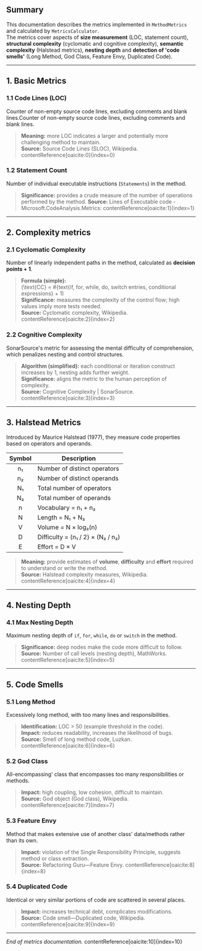 ## Summary

This documentation describes the metrics implemented in `MethodMetrics` and calculated by `MetricsCalculator`.  
The metrics cover aspects of **size measurement** (LOC, statement count), **structural complexity** (cyclomatic and cognitive complexity), **semantic complexity** (Halstead metrics), **nesting depth** and **detection of 'code smells'** (Long Method, God Class, Feature Envy, Duplicated Code).

---

## 1. Basic Metrics

### 1.1 Code Lines (LOC)
Counter of non-empty source code lines, excluding comments and blank lines.Counter of non-empty source code lines, excluding comments and blank lines.
> **Meaning:** more LOC indicates a larger and potentially more challenging method to maintain.  
> **Source:** Source Code Lines (SLOC), Wikipedia. contentReference[oaicite:0]{index=0}

### 1.2 Statement Count
Number of individual executable instructions (`Statements`) in the method.
> **Significance:** provides a crude measure of the number of operations performed by the method.
> **Source:** Lines of Executable code - Microsoft.CodeAnalysis.Metrics: contentReference[oaicite:1]{index=1}

---

## 2. Complexity metrics

### 2.1 Cyclomatic Complexity
Number of linearly independent paths in the method, calculated as **decision points + 1**.
> **Formula (simple):**  
> \(\text{CC} = \#{text{if, for, while, do, switch entries, conditional expressions} + 1\)  
> **Significance:** measures the complexity of the control flow; high values imply more tests needed.  
> **Source:** Cyclomatic complexity, Wikipedia. contentReference[oaicite:2]{index=2}

### 2.2 Cognitive Complexity
SonarSource's metric for assessing the mental difficulty of comprehension, which penalizes nesting and control structures.
> **Algorithm (simplified):** each conditional or iteration construct increases by 1, nesting adds further weight.  
> **Significance:** aligns the metric to the human perception of complexity.  
> **Source:** Cognitive Complexity | SonarSource. contentReference[oaicite:3]{index=3}

---

## 3. Halstead Metrics

Introduced by Maurice Halstead (1977), they measure code properties based on operators and operands.

| Symbol | Description                       |
|:------:|-----------------------------------|
|   n₁   | Number of distinct operators      |
|   n₂   | Number of distinct operands       |
|   N₁   | Total number of operators         |
|   N₂   | Total number of operands          |
|   n    | Vocabulary = n₁ + n₂              |
|   N    | Length = N₁ + N₂                  |
|   V    | Volume = N × log₂(n)              |
|   D    | Difficulty = (n₁ / 2) × (N₂ / n₂) |
|   E    | Effort = D × V                    |

> **Meaning:** provide estimates of **volume**, **difficulty** and **effort** required to understand or write the method.  
> **Source:** Halstead complexity measures, Wikipedia. contentReference[oaicite:4]{index=4}

---

## 4. Nesting Depth

### 4.1 Max Nesting Depth
Maximum nesting depth of `if`, `for`, `while`, `do` or `switch` in the method.
> **Significance:** deep nodes make the code more difficult to follow.  
> **Source:** Number of call levels (nesting depth), MathWorks. contentReference[oaicite:5]{index=5}

---

## 5. Code Smells

### 5.1 Long Method
Excessively long method, with too many lines and responsibilities.
> **Identification:** LOC > 50 (example threshold in the code).  
> **Impact:** reduces readability, increases the likelihood of bugs.  
> **Source:** Smell of long method code, Luzkan. contentReference[oaicite:6]{index=6}

### 5.2 God Class
All-encompassing' class that encompasses too many responsibilities or methods.
> **Impact:** high coupling, low cohesion, difficult to maintain.  
> **Source:** God object (God class), Wikipedia. contentReference[oaicite:7]{index=7}

### 5.3 Feature Envy
Method that makes extensive use of another class' data/methods rather than its own.
> **Impact:** violation of the Single Responsibility Principle, suggests method or class extraction.  
> **Source:** Refactoring Guru—Feature Envy. contentReference[oaicite:8]{index=8}

### 5.4 Duplicated Code
Identical or very similar portions of code are scattered in several places.
> **Impact:** increases technical debt, complicates modifications.  
> **Source:** Code smell—Duplicated code, Wikipedia. contentReference[oaicite:9]{index=9}

---

*End of metrics documentation.*
contentReference[oaicite:10]{index=10}
